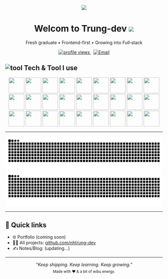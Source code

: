 
<!-- Profile README generated by ChatGPT — feel free to tweak anything! -->

<p align="center">
  <img src="https://i.pinimg.com/originals/d3/f7/e3/d3f7e3c37d8fb937ad1762578048c2d2.gif">
</p>

<h1 align="center">Welcom to Trung-dev <img src="https://i.pinimg.com/originals/05/48/dd/0548dd4afa665874c0c568fe5c189bda.gif" width="30"/></h1>
<p align="center">
  Fresh graduate • Frontend-first • Growing into Full‑stack
</p>

<p align="center">
  <a href="https://github.com/trungchaos">
    <img src="https://komarev.com/ghpvc/?username=trungchaos&label=Profile%20views&style=flat" alt="profile views" />
  </a>
  &nbsp;
  <a href="mailto:tri00349@gmail.com">
    <img alt="Email" src="https://img.shields.io/badge/Email-tri00349%40gmail.com-red">
  </a>
</p>

<h2><img alt="tool" src="https://i.pinimg.com/originals/8f/8c/49/8f8c49c05d6bb593d9528e6cff554bb4.gif" width="80"> Tech & Tool I use</h2>


<p align="center">
 <img src="https://cdn.simpleicons.org/amazonaws/FF9900" width="50" height="50"/>
  <img src="https://cdn.jsdelivr.net/gh/devicons/devicon/icons/bootstrap/bootstrap-original.svg" width="50" height="50"/>
  <img src="https://cdn.jsdelivr.net/gh/devicons/devicon/icons/css3/css3-original.svg" width="50" height="50"/>
  <img src="https://cdn.jsdelivr.net/gh/devicons/devicon/icons/dart/dart-original.svg" width="50" height="50"/>
  <img src="https://cdn.jsdelivr.net/gh/devicons/devicon/icons/docker/docker-original.svg" width="50" height="50"/>
  <img src="https://cdn.jsdelivr.net/gh/devicons/devicon/icons/flutter/flutter-original.svg" width="50" height="50"/>
  <img src="https://cdn.jsdelivr.net/gh/devicons/devicon/icons/git/git-original.svg" width="50" height="50"/>
  <img src="https://cdn.jsdelivr.net/gh/devicons/devicon/icons/html5/html5-original.svg" width="50" height="50"/>
  <img src="https://cdn.jsdelivr.net/gh/devicons/devicon/icons/java/java-original.svg" width="50" height="50"/>
  <img src="https://cdn.jsdelivr.net/gh/devicons/devicon/icons/javascript/javascript-original.svg" width="50" height="50"/>
  <img src="https://cdn.jsdelivr.net/gh/devicons/devicon/icons/jenkins/jenkins-original.svg" width="50" height="50"/>
  <img src="https://cdn.jsdelivr.net/gh/devicons/devicon/icons/kotlin/kotlin-original.svg" width="50" height="50"/>
  <img src="https://cdn.jsdelivr.net/gh/devicons/devicon/icons/linux/linux-original.svg" width="50" height="50"/>
  <img src="https://cdn.jsdelivr.net/gh/devicons/devicon/icons/mongodb/mongodb-original.svg" width="50" height="50"/>
  <img src="https://cdn.jsdelivr.net/gh/devicons/devicon/icons/microsoftsqlserver/microsoftsqlserver-plain.svg" width="50" height="50"/>
  <img src="https://cdn.jsdelivr.net/gh/devicons/devicon/icons/mysql/mysql-original.svg" width="50" height="50"/>
  <img src="https://cdn.jsdelivr.net/gh/devicons/devicon/icons/nodejs/nodejs-original.svg" width="50" height="50"/>
  <img src="https://cdn.jsdelivr.net/gh/devicons/devicon/icons/postgresql/postgresql-original.svg" width="50" height="50"/>
  <img src="https://cdn.jsdelivr.net/gh/devicons/devicon/icons/python/python-original.svg" width="50" height="50"/>
  <img src="https://cdn.jsdelivr.net/gh/devicons/devicon/icons/react/react-original.svg" width="50" height="50"/>
  <img src="https://cdn.jsdelivr.net/gh/devicons/devicon/icons/react/react-original.svg" width="50" height="50"/> <!-- React Native same -->
  <img src="https://cdn.jsdelivr.net/gh/devicons/devicon/icons/spring/spring-original.svg" width="50" height="50"/>
  <img src="https://cdn.jsdelivr.net/gh/devicons/devicon/icons/tailwindcss/tailwindcss-original.svg" width="50" height="50"/>
  <img src="https://cdn.jsdelivr.net/gh/devicons/devicon/icons/typescript/typescript-original.svg" width="50" height="50"/>
  <img src="https://cdn.jsdelivr.net/gh/devicons/devicon/icons/unity/unity-original.svg" width="50" height="50"/>
  <img src="https://cdn.jsdelivr.net/gh/devicons/devicon/icons/unrealengine/unrealengine-original.svg" width="50" height="50"/>
  <img src="https://cdn.jsdelivr.net/gh/devicons/devicon/icons/vuejs/vuejs-original.svg" width="50" height="50"/>
</p>

<hr />

<p align="center">
  <!-- Dark snake (nếu có) -->
  <img src="https://raw.githubusercontent.com/nhtrung-dev/nhtrung-dev/output/github-contribution-grid-snake-dark.svg" alt="contribution snake (dark)" />

  <!-- Fallback (default SVG) -->
  <br/>
  <img src="https://raw.githubusercontent.com/nhtrung-dev/nhtrung-dev/output/github-contribution-grid-snake.svg" alt="contribution snake (default)" />
</p>

<hr />



## 🔗 Quick links
- 🌐 Portfolio (coming soon)
- 🧑‍💻 All projects: <a href="https://github.com/trungchaos?tab=repositories">github.com/nhtrung-dev</a>
- ✍️ Notes/Blog: (updating…)

---

<p align="center">
  <i>“Keep shipping. Keep learning. Keep growing.”</i><br/>
  <sub>Made with ❤️ & a bit of wibu energy.</sub>
</p>
